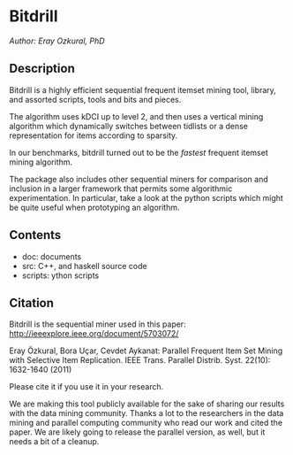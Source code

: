 # Bitdrill

_Author: Eray Ozkural, PhD_

## Description

Bitdrill is a highly efficient sequential frequent itemset mining tool, library, and assorted scripts, tools and bits and pieces.

The algorithm uses kDCI up to level 2, and then uses a vertical mining algorithm which dynamically switches between tidlists or a dense representation for items according to sparsity.

In our benchmarks, bitdrill turned out to be the *fastest* frequent itemset mining algorithm.

The package also includes other sequential miners for comparison and inclusion in a larger framework that permits some algorithmic experimentation. In particular, take a look at the python scripts which might be quite useful when prototyping an algorithm.

## Contents

* doc: documents
* src: C++, and haskell source code
* scripts: ython scripts

## Citation

Bitdrill is the sequential miner used in this paper:
http://ieeexplore.ieee.org/document/5703072/

Eray Özkural, Bora Uçar, Cevdet Aykanat:
Parallel Frequent Item Set Mining with Selective Item Replication. IEEE Trans. Parallel Distrib. Syst. 22(10): 1632-1640 (2011)

Please cite it if you use it in your research.

We are making this tool publicly available for the sake of sharing our results with the data mining community. Thanks a lot to the researchers in the data mining and parallel computing community who read our work and cited the paper. We are likely going to release the parallel version, as well, but it needs a bit of a cleanup.
